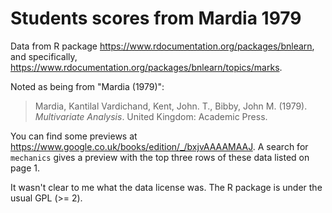 # Students scores from Mardia 1979

Data from R package <https://www.rdocumentation.org/packages/bnlearn>, and
specifically, <https://www.rdocumentation.org/packages/bnlearn/topics/marks>.

Noted as being from "Mardia (1979)":

> Mardia, Kantilal Vardichand, Kent, John. T., Bibby, John M. (1979).
> *Multivariate Analysis*. United Kingdom: Academic Press.

You can find some previews at
<https://www.google.co.uk/books/edition/_/bxjvAAAAMAAJ>.  A search for
`mechanics` gives a preview with the top three rows of these data listed on
page 1.

It wasn't clear to me what the data license was.  The R package is under the
usual GPL (>= 2).
